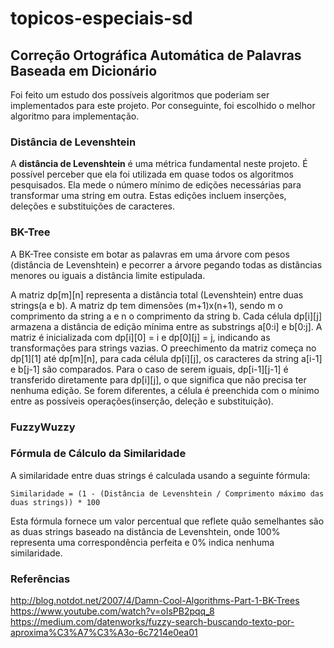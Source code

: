 # topicos-especiais-sd
## Correção Ortográfica Automática de Palavras Baseada em Dicionário

Foi feito um estudo dos possíveis algoritmos que poderiam ser implementados para este projeto. Por conseguinte, foi escolhido o melhor algoritmo para implementação.

### Distância de Levenshtein

A **distância de Levenshtein** é uma métrica fundamental neste projeto. É possível perceber que ela foi utilizada em quase todos os algoritmos pesquisados. Ela mede o número mínimo de edições necessárias para transformar uma string em outra. Estas edições incluem inserções, deleções e substituições de caracteres.

### BK-Tree

A BK-Tree consiste em botar as palavras em uma árvore com pesos (distância de Levenshtein) e pecorrer a árvore pegando todas as distâncias menores ou iguais a distância limite estipulada. 

A matriz dp[m][n] representa a distância total (Levenshtein) entre duas strings(a e b). A matriz dp tem dimensões (m+1)x(n+1), sendo m o comprimento da string a e n o comprimento da string b. Cada célula dp[i][j] armazena a distância de edição mínima entre as substrings a[0:i] e b[0:j]. A matriz é inicializada com dp[i][0] = i e dp[0][j] = j, indicando as transformações para strings vazias. O preechimento da matriz começa no dp[1][1] até dp[m][n], para cada célula dp[i][j], os caracteres da string a[i-1] e b[j-1] são comparados. Para o caso de serem iguais, dp[i-1][j-1] é transferido diretamente para dp[i][j], o que significa que não precisa ter nenhuma edição. Se forem diferentes, a célula é preenchida com o mínimo entre as possíveis operações(inserção, deleção e substituição).


### FuzzyWuzzy


### Fórmula de Cálculo da Similaridade

A similaridade entre duas strings é calculada usando a seguinte fórmula:

```plaintext
Similaridade = (1 - (Distância de Levenshtein / Comprimento máximo das duas strings)) * 100
```
Esta fórmula fornece um valor percentual que reflete quão semelhantes são as duas strings baseado na distância de Levenshtein, onde 100% representa uma correspondência perfeita e 0% indica nenhuma similaridade.

### Referências
http://blog.notdot.net/2007/4/Damn-Cool-Algorithms-Part-1-BK-Trees \
https://www.youtube.com/watch?v=oIsPB2pqq_8 \
https://medium.com/datenworks/fuzzy-search-buscando-texto-por-aproxima%C3%A7%C3%A3o-6c7214e0ea01
